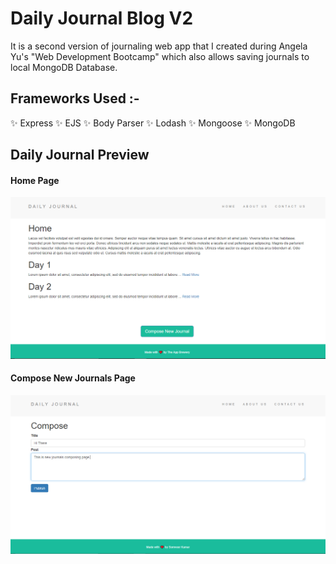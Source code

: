 # Daily Journal Blog V2
It is a second version of journaling web app that I created during Angela Yu's "Web Development Bootcamp" which also allows saving journals to local MongoDB Database.

## Frameworks Used :-
✨ Express
✨ EJS
✨ Body Parser
✨ Lodash
✨ Mongoose
✨ MongoDB

## Daily Journal Preview
#### Home Page
![Home Page](/assets/homePage.PNG)

#### Compose New Journals Page
![Compose Page](/assets/composePage.PNG)

